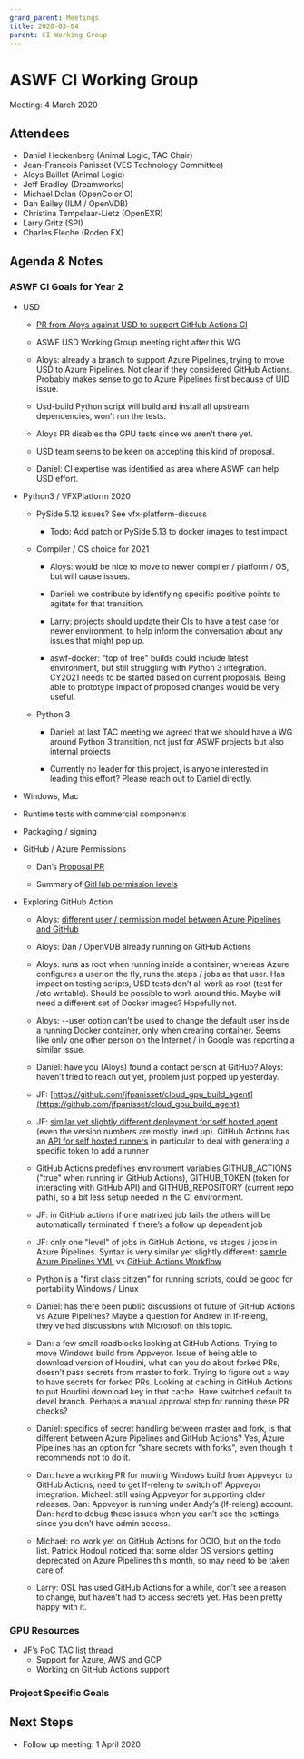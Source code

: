 ```yaml
---
grand_parent: Meetings
title: 2020-03-04
parent: CI Working Group
---
```

# **ASWF CI Working Group**

Meeting:   4 March 2020

## Attendees

* Daniel Heckenberg (Animal Logic, TAC Chair)
* Jean-Francois Panisset (VES Technology Committee)
* Aloys Baillet (Animal Logic)
* Jeff Bradley (Dreamworks)
* Michael Dolan (OpenColorIO)
* Dan Bailey (ILM / OpenVDB)
* Christina Tempelaar-Lietz (OpenEXR)
* Larry Gritz (SPI)
* Charles Fleche (Rodeo FX)

## Agenda & Notes

### ASWF CI Goals for Year 2

* USD

    * [PR from Aloys against USD to support GitHub Actions CI](https://lists.aswf.io/g/tac/message/1295)

    * ASWF USD Working Group meeting right after this WG

    * Aloys: already a branch to support Azure Pipelines, trying to move USD to Azure Pipelines. Not clear if they considered GitHub Actions. Probably makes sense to go to Azure Pipelines first because of UID issue.

    * Usd-build Python script will build and install all upstream dependencies, won’t run the tests.

    * Aloys PR disables the GPU tests since we aren’t there yet.

    * USD team seems to be keen on accepting this kind of proposal.

    * Daniel: CI expertise was identified as area where ASWF can help USD effort.

* Python3 / VFXPlatform 2020

    * PySide 5.12 issues? See vfx-platform-discuss

        * Todo: Add patch or PySide 5.13 to docker images to test impact

    * Compiler / OS choice for 2021

        * Aloys: would be nice to move to newer compiler / platform / OS, but will cause issues.

        * Daniel: we contribute by identifying specific positive points to agitate for that transition.

        * Larry: projects should update their CIs to have a test case for newer environment, to help inform the conversation about any issues that might pop up.

        * aswf-docker: "top of tree" builds could include latest environment, but still struggling with Python 3 integration. CY2021 needs to be started based on current proposals. Being able to prototype impact of proposed changes would be very useful.

    * Python 3

        * Daniel: at last TAC meeting we agreed that we should have a WG around Python 3 transition, not just for ASWF projects but also internal projects

        * Currently no leader for this project, is anyone interested in leading this effort? Please reach out to Daniel directly.

* Windows, Mac

* Runtime tests with commercial components

* Packaging / signing

* GitHub / Azure Permissions

    * Dan’s [Proposal PR](https://github.com/AcademySoftwareFoundation/tac/pull/131/files)

    * Summary of [GitHub permission levels](https://help.github.com/en/github/setting-up-and-managing-organizations-and-teams/repository-permission-levels-for-an-organization#repository-access-for-each-permission-level)

* Exploring GitHub Action

    * Aloys: [different user / permission model between Azure Pipelines and GitHub](https://lists.aswf.io/g/tac/message/1294)

    * Aloys: Dan / OpenVDB already running on GitHub Actions

    * Aloys: runs as root when running inside a container, whereas Azure configures a user on the fly, runs the steps / jobs as that user. Has impact on testing scripts, USD tests don’t all work as root (test for /etc writable). Should be possible to work around this. Maybe will need a different set of Docker images? Hopefully not.

    * Aloys: --user option can’t be used to change the default user inside a running Docker container, only when creating container. Seems like only one other person on the Internet / in Google was reporting a similar issue.

    * Daniel: have you (Aloys) found a contact person at GitHub? Aloys: haven’t tried to reach out yet, problem just popped up yesterday.

    * JF: [https://github.com/jfpanisset/cloud_gpu_build_agent](https://github.com/jfpanisset/cloud_gpu_build_agent)

    * JF: [similar yet slightly different deployment for self hosted agent](https://github.com/jfpanisset/cloud_gpu_build_agent/blob/master/provision.yml) (even the version numbers are mostly lined up). GitHub Actions has an [API for self hosted runners](https://developer.github.com/v3/actions/self_hosted_runners/) in particular to deal with generating a specific token to add a runner

    * GitHub Actions predefines environment variables GITHUB_ACTIONS ("true" when running in GitHub Actions), GITHUB_TOKEN (token for interacting with GitHub API) and GITHUB_REPOSITORY (current repo path), so a bit less setup needed in the CI environment.

    * JF: in GitHub actions if one matrixed job fails the others will be automatically terminated if there’s a follow up dependent job

    * JF: only one "level" of jobs in GitHub Actions, vs stages / jobs in Azure Pipelines. Syntax is very similar yet slightly different: [sample Azure Pipelines YML](https://github.com/jfpanisset/cloud_gpu_build_agent/blob/master/azure-pipelines.yml) vs [GitHub Actions Workflow](https://github.com/jfpanisset/cloud_gpu_build_agent/blob/master/.github/workflows/github-actions.yml)

    * Python is a "first class citizen" for running scripts, could be good for portability Windows / Linux

    * Daniel: has there been public discussions of future of GitHub Actions vs Azure Pipelines? Maybe a question for Andrew in lf-releng, they’ve had discussions with Microsoft on this topic.

    * Dan: a few small roadblocks looking at GitHub Actions. Trying to move Windows build from Appveyor. Issue of being able to download version of Houdini, what can you do about forked PRs, doesn’t pass secrets from master to fork. Trying to figure out a way to have secrets for forked PRs. Looking at caching in GitHub Actions to put Houdini download key in that cache. Have switched default to devel branch. Perhaps a manual approval step for running these PR checks?

    * Daniel: specifics of secret handling between master and fork, is that different between Azure Pipelines and GitHub Actions? Yes, Azure Pipelines has an option for "share secrets with forks", even though it recommends not to do it.

    * Dan: have a working PR for moving Windows build from Appveyor to GitHub Actions, need to get lf-releng to switch off Appveyor integration. Michael: still using Appveyor for supporting older releases. Dan: Appveyor is running under Andy’s (lf-releng) account. Dan: hard to debug these issues when you can’t see the settings since you don’t have admin access.

    * Michael: no work yet on GitHub Actions for OCIO, but on the todo list. Patrick Hodoul noticed that some older OS versions getting deprecated on Azure Pipelines this month, so may need to be taken care of.

    * Larry: OSL has used GitHub Actions for a while, don’t see a reason to change, but haven’t had to access secrets yet. Has been pretty happy with it.

### GPU Resources

* JF’s PoC TAC list [thread](https://lists.aswf.io/g/tac/message/1236)
    * Support for Azure, AWS and GCP
    * Working on GitHub Actions support

### Project Specific Goals

## Next Steps

* Follow up meeting: 1 April 2020

